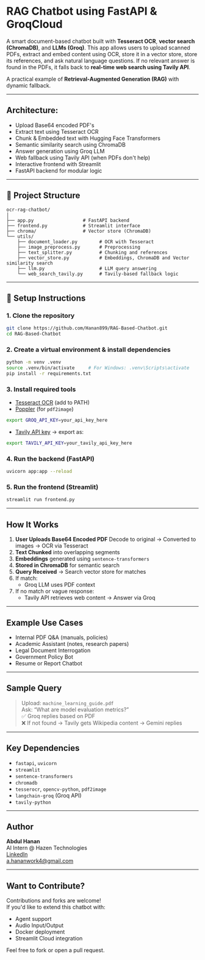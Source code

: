 
# RAG Chatbot using FastAPI & GroqCloud

A smart document-based chatbot built with **Tesseract OCR**, **vector search (ChromaDB)**, and **LLMs (Groq)**. This app allows users to upload scanned PDFs, extract and embed content using OCR, store it in a vector store, store its references, and ask natural language questions. If no relevant answer is found in the PDFs, it falls back to **real-time web search using Tavily API**.

A practical example of **Retrieval-Augmented Generation (RAG)** with dynamic fallback.

---

## Architecture:

- Upload Base64 encoded PDF's 
- Extract text using Tesseract OCR
- Chunk & Embedded text with Hugging Face Transformers
- Semantic similarity search using ChromaDB
- Answer generation using Groq LLM
- Web fallback using Tavily API (when PDFs don't help)
- Interactive frontend with Streamlit
- FastAPI backend for modular logic

---

## 📁 Project Structure

```text
ocr-rag-chatbot/
│
├── app.py                  # FastAPI backend
├── frontend.py             # Streamlit interface
├── chroma/                 # Vector store (ChromaDB)
└── utils/
    ├── document_loader.py        # OCR with Tesseract
    ├── image_preprocess.py       # Preprocessing
    ├── text_splitter.py          # Chunking and references
    ├── vector_store.py           # Embeddings, ChromaDB and Vector similarity search
    ├── llm.py                    # LLM query answering
    └── web_search_tavily.py      # Tavily-based fallback logic
```

---

## 🔧 Setup Instructions

### 1. Clone the repository

```bash
git clone https://github.com/Hanan899/RAG-Based-Chatbot.git
cd RAG-Based-Chatbot
```

### 2. Create a virtual environment & install dependencies

```bash
python -m venv .venv
source .venv/bin/activate     # For Windows: .venv\Scripts\activate
pip install -r requirements.txt
```

### 3. Install required tools

- [Tesseract OCR](https://github.com/tesseract-ocr/tesseract) (add to PATH)
- [Poppler](http://blog.alivate.com.au/poppler-windows/) (for `pdf2image`)

```bash
export GROQ_API_KEY=your_api_key_here
```

- [Tavily API key](https://docs.tavily.com/) → export as:

```bash
export TAVILY_API_KEY=your_tavily_api_key_here
```

### 4. Run the backend (FastAPI)

```bash
uvicorn app:app --reload
```

### 5. Run the frontend (Streamlit)

```bash
streamlit run frontend.py
```

---

## How It Works

1. **User Uploads Base64 Encoded PDF** Decode to original → Converted to images → OCR via Tesseract  
2. **Text Chunked** into overlapping segments  
3. **Embeddings** generated using `sentence-transformers`  
4. **Stored in ChromaDB** for semantic search  
5. **Query Received** → Search vector store for matches  
6. If match:
   - Groq LLM uses PDF context  
7. If no match or vague response:
   - Tavily API retrieves web content → Answer via Groq

---

## Example Use Cases

- Internal PDF Q&A (manuals, policies)
- Academic Assistant (notes, research papers)
- Legal Document Interrogation
- Government Policy Bot
- Resume or Report Chatbot

---

## Sample Query

> Upload: `machine_learning_guide.pdf`  
> Ask: “What are model evaluation metrics?”  
> ✅ Groq replies based on PDF  
> ❌ If not found → Tavily gets Wikipedia content → Gemini replies

---

## Key Dependencies

- `fastapi`, `uvicorn`
- `streamlit`
- `sentence-transformers`
- `chromadb`
- `tesserocr`, `opencv-python`, `pdf2image`
- `langchain-groq` (Groq API)
- `tavily-python`

---

## Author

**Abdul Hanan**  
AI Intern @ Hazen Technologies  
[LinkedIn](https://www.linkedin.com/in/abdul-hanan-2003-)  
a.hananwork4@gmail.com

---

## Want to Contribute?

Contributions and forks are welcome!  
If you'd like to extend this chatbot with:
- Agent support
- Audio Input/Output
- Docker deployment
- Streamlit Cloud integration

Feel free to fork or open a pull request.
